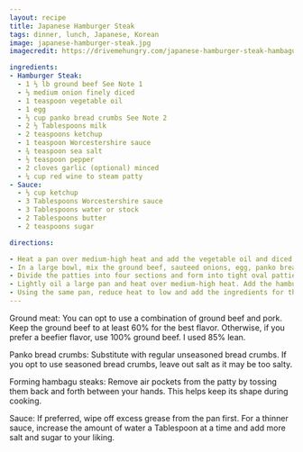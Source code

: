 ```yaml
---
layout: recipe
title: Japanese Hamburger Steak
tags: dinner, lunch, Japanese, Korean
image: japanese-hamburger-steak.jpg
imagecredit: https://drivemehungry.com/japanese-hamburger-steak-hambagu/

ingredients:
- Hamburger Steak:
  - 1 ⅓ lb ground beef See Note 1
  - ⅓ medium onion finely diced
  - 1 teaspoon vegetable oil
  - 1 egg
  - ⅓ cup panko bread crumbs See Note 2
  - 2 ½ Tablespoons milk
  - 2 teaspoons ketchup
  - 1 teaspoon Worcestershire sauce
  - ¾ teaspoon sea salt
  - ½ teaspoon pepper
  - 2 cloves garlic (optional) minced
  - ¼ cup red wine to steam patty
- Sauce:
  - ⅓ cup ketchup
  - 3 Tablespoons Worcestershire sauce
  - 3 Tablespoons water or stock
  - 2 Tablespoons butter
  - 2 teaspoons sugar

directions:

- Heat a pan over medium-high heat and add the vegetable oil and diced onions. Saute until softened. Remove and set aside.
- In a large bowl, mix the ground beef, sauteed onions, egg, panko bread crumbs, milk, ketchup, Worcestershire, sea salt, pepper, and garlic. Mix well until it becomes a smooth texture.
- Divide the patties into four sections and form into tight oval patties. Lightly oil hands for easier shaping. See Note 3.
- Lightly oil a large pan and heat over medium-high heat. Add the hamburger steak and cook each side for 3 to 4 minutes. Then add the red wine and cover to steam until the steak patties are fully cooked (internal temperature of 160° F). Remove and set aside.
- Using the same pan, reduce heat to low and add the ingredients for the sauce. Stir until it starts to bubble. Turn off the heat and serve with hamburger steaks. See Note 4.
---
```


Ground meat: You can opt to use a combination of ground beef and pork. Keep the ground beef to at least 60% for the best flavor. Otherwise, if you prefer a beefier flavor, use 100% ground beef. I used 85% lean. 

Panko bread crumbs: Substitute with regular unseasoned bread crumbs. If you opt to use seasoned bread crumbs, leave out salt as it may be too salty.

Forming hambagu steaks: Remove air pockets from the patty by tossing them back and forth between your hands. This helps keep its shape during cooking.

Sauce: If preferred, wipe off excess grease from the pan first. For a thinner sauce, increase the amount of water a Tablespoon at a time and add more salt and sugar to your liking.
